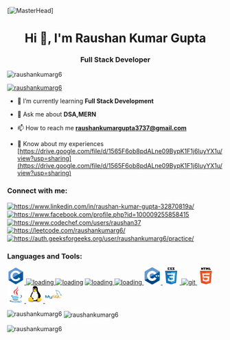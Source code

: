 [![MasterHead](https://www.wingstechsolutions.com/wp-content/uploads/2022/03/full-stack-development.gif)]
<h1 align="center">Hi 👋, I'm Raushan Kumar Gupta</h1>
<h3 align="center">Full Stack Developer</h3>


<p align="left"> <img src="https://komarev.com/ghpvc/?username=raushankumarg6&label=Profile%20views&color=0e75b6&style=flat" alt="raushankumarg6" /> </p>

<p align="left"> <a href="https://github.com/ryo-ma/github-profile-trophy"><img src="https://github-profile-trophy.vercel.app/?username=raushankumarg6" alt="raushankumarg6" /></a> </p>

- 🌱 I’m currently learning **Full Stack Development**

- 💬 Ask me about **DSA,MERN**

- 📫 How to reach me **raushankumargupta3737@gmail.com**

- 📄 Know about my experiences [https://drive.google.com/file/d/1565F6ob8pdALne09BypK1F1j6luyYX1u/view?usp=sharing](https://drive.google.com/file/d/1565F6ob8pdALne09BypK1F1j6luyYX1u/view?usp=sharing)

<h3 align="left">Connect with me:</h3>
<p align="left">
<a href="https://linkedin.com/in/https://www.linkedin.com/in/raushan-kumar-gupta-32870819a/" target="blank"><img align="center" src="https://raw.githubusercontent.com/rahuldkjain/github-profile-readme-generator/master/src/images/icons/Social/linked-in-alt.svg" alt="https://www.linkedin.com/in/raushan-kumar-gupta-32870819a/" height="30" width="40" /></a>
<a href="https://fb.com/https://www.facebook.com/profile.php?id=100009255858415" target="blank"><img align="center" src="https://raw.githubusercontent.com/rahuldkjain/github-profile-readme-generator/master/src/images/icons/Social/facebook.svg" alt="https://www.facebook.com/profile.php?id=100009255858415" height="30" width="40" /></a>
<a href="https://www.codechef.com/users/https://www.codechef.com/users/raushan37" target="blank"><img align="center" src="https://cdn.jsdelivr.net/npm/simple-icons@3.1.0/icons/codechef.svg" alt="https://www.codechef.com/users/raushan37" height="30" width="40" /></a>
<a href="https://www.leetcode.com/raushankumarg6/" target="blank"><img align="center" src="https://raw.githubusercontent.com/rahuldkjain/github-profile-readme-generator/master/src/images/icons/Social/leet-code.svg" alt="https://leetcode.com/raushankumarg6/" height="30" width="40" /></a>
<a href="https://auth.geeksforgeeks.org/user/https://auth.geeksforgeeks.org/user/raushankumarg6/practice/" target="blank"><img align="center" src="https://raw.githubusercontent.com/rahuldkjain/github-profile-readme-generator/master/src/images/icons/Social/geeks-for-geeks.svg" alt="https://auth.geeksforgeeks.org/user/raushankumarg6/practice/" height="30" width="40" /></a>
</p>

<h3 align="left">Languages and Tools:</h3>
<p align="left"> <a href="https://www.cprogramming.com/" target="_blank" rel="noreferrer"> <img src="https://raw.githubusercontent.com/devicons/devicon/master/icons/c/c-original.svg" alt="c" width="40" height="40"/> </a>
   <a href="https://react.dev/"> <img src="https://w7.pngwing.com/pngs/79/518/png-transparent-js-react-js-logo-react-react-native-logos-icon-thumbnail.png"  height="30" width="40" alt="loading"/> </a>
   <a href="https://www.typescriptlang.org/"><img src="https://cdn.iconscout.com/icon/free/png-256/free-typescript-3629713-3030764.png"  height="30" width="40" alt="loading" /></a>
  <a href="https://www.sonarsource.com/products/sonarcloud/"> <img src="https://seeklogo.com/images/S/sonarcloud-logo-39208B5388-seeklogo.com.png"  height="30" width="40" alt="loading" /> </a>
  <a href="https://storybook.js.org/"><img src="https://avatars.githubusercontent.com/u/22632046?s=280&v=4"  height="30" width="40" alt="loading" /> </a>
  <a href="https://www.w3schools.com/cpp/" target="_blank" rel="noreferrer"> <img src="https://raw.githubusercontent.com/devicons/devicon/master/icons/cplusplus/cplusplus-original.svg" alt="cplusplus" width="40" height="40"/> </a> <a href="https://www.w3schools.com/css/" target="_blank" rel="noreferrer"> <img src="https://raw.githubusercontent.com/devicons/devicon/master/icons/css3/css3-original-wordmark.svg" alt="css3" width="40" height="40"/> </a> <a href="https://git-scm.com/" target="_blank" rel="noreferrer"> <img src="https://www.vectorlogo.zone/logos/git-scm/git-scm-icon.svg" alt="git" width="40" height="40"/> </a> <a href="https://www.w3.org/html/" target="_blank" rel="noreferrer"> <img src="https://raw.githubusercontent.com/devicons/devicon/master/icons/html5/html5-original-wordmark.svg" alt="html5" width="40" height="40"/> </a> <a href="https://www.java.com" target="_blank" rel="noreferrer"> <img src="https://raw.githubusercontent.com/devicons/devicon/master/icons/java/java-original.svg" alt="java" width="40" height="40"/> </a> <a href="https://www.linux.org/" target="_blank" rel="noreferrer"> <img src="https://raw.githubusercontent.com/devicons/devicon/master/icons/linux/linux-original.svg" alt="linux" width="40" height="40"/> </a> <a href="https://www.mysql.com/" target="_blank" rel="noreferrer"> <img src="https://raw.githubusercontent.com/devicons/devicon/master/icons/mysql/mysql-original-wordmark.svg" alt="mysql" width="40" height="40"/> </a> </p>

<p><img align="left" src="https://github-readme-stats.vercel.app/api/top-langs?username=raushankumarg6&show_icons=true&locale=en&layout=compact" alt="raushankumarg6" /></p>

<p>&nbsp;<img align="center" src="https://github-readme-stats.vercel.app/api?username=raushankumarg6&show_icons=true&locale=en" alt="raushankumarg6" /></p>

<p><img align="center" src="https://github-readme-streak-stats.herokuapp.com/?user=raushankumarg6&" alt="raushankumarg6" /></p>

